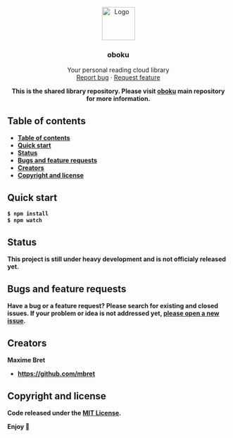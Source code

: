 <p align="center">
  <a 
  href="https://github.com/mbret/oboku">
    <img src="https://user-images.githubusercontent.com/1911240/99893449-bca35e00-2cc3-11eb-88c1-80b3190eb620.png" alt="Logo" width="75" height="75">
  </a>

  <h3 align="center">oboku</h3>

  <p align="center">
    Your personal reading cloud library
    <br>
    <a href="https://reponame/issues/new?template=bug.md">Report bug</a>
    ·
    <a href="https://reponame/issues/new?template=feature.md&labels=feature">Request feature</a>
  </p>

  <p align="center">
    <b>This is the shared library repository. Please visit <a href="https://github.com/mbret/oboku">oboku</a> main repository for more information.</>
  </p>
</p>

## Table of contents

- [Table of contents](#table-of-contents)
- [Quick start](#quick-start)
- [Status](#status)
- [Bugs and feature requests](#bugs-and-feature-requests)
- [Creators](#creators)
- [Copyright and license](#copyright-and-license)

## Quick start

```sh
$ npm install
$ npm watch
```

## Status

This project is still under heavy development and is not officialy released yet.

## Bugs and feature requests

Have a bug or a feature request? Please search for existing and closed issues. If your problem or idea is not addressed yet, [please open a new issue](https://github/mbret/issues/new).

## Creators

**Maxime Bret**

- <https://github.com/mbret>


## Copyright and license

Code released under the [MIT License](https://mbret/oboku-landing/blob/master/LICENSE).

Enjoy :metal:
